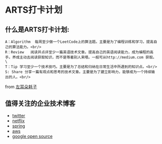 ARTS打卡计划
=======
  什么是ARTS打卡计划:
--------
	A：Algorithm  每周至少做一个LeetCode上的算法题。主要是为了编程训练和学习，提高自己的算法能力。<br/>
	R：Review   阅读并点评至少一篇英语技术文章。提高自己的英语阅读能力，成为编程的高手。养成主动去阅读获取知识，而不是等着别人来喂。一般可从http://medium.com 获取。\
	T：Tip 学习至少一个技术技巧。主要是为了总结和归纳在日常生活中所遇到的知识点。<br/>
	S: Share 分享一篇有观点和思考的技术文章。主要是为了建立影响力，能够成为一个持续输出的人。<br/>
   from [左耳朵耗子](https://www.zhihu.com/question/301150832)

值得关注的企业技术博客
-----
* [twitter](https://blog.twitter.com/engineering/en_us.html)
* [netflix](https://medium.com/netflix-techblog)
* [spring](https://spring.io/projects)
* [aws](https://aws.amazon.com/cn/)
* [google open source](https://opensource.googleblog.com/)
